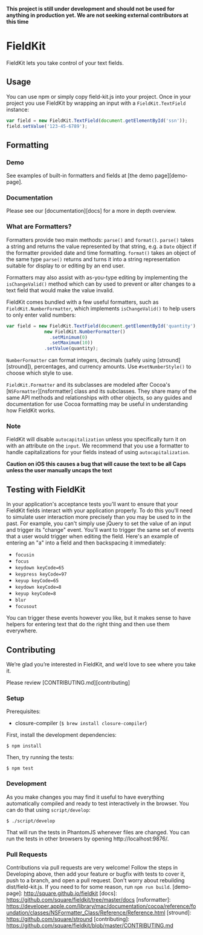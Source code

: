 **This project is still under development and should not be used for anything in production yet. We are not seeking external contributors at this time**

# FieldKit

FieldKit lets you take control of your text fields.

## Usage

You can use npm or simply copy field-kit.js into your project. Once in
your project you use FieldKit by wrapping an input with a
`FieldKit.TextField` instance:

```js
var field = new FieldKit.TextField(document.getElementById('ssn'));
field.setValue('123-45-6789');
```

## Formatting

### Demo

See examples of built-in formatters and fields at [the demo page][demo-page].

### Documentation
Please see our [documentation][docs] for a more in depth overview.

### What are Formatters?

Formatters provide two main methods: `parse()` and `format()`. `parse()` takes
a string and returns the value represented by that string, e.g. a `Date` object
if the formatter provided date and time formatting. `format()` takes an object
of the same type `parse()` returns and turns it into a string representation
suitable for display to or editing by an end user.

Formatters may also assist with as-you-type editing by implementing the
`isChangeValid()` method which can by used to prevent or alter changes to a
text field that would make the value invalid.

FieldKit comes bundled with a few useful formatters, such as
`FieldKit.NumberFormatter`, which implements `isChangeValid()` to help users to
only enter valid numbers:

```js
var field = new FieldKit.TextField(document.getElementById('quantity'),
              new FieldKit.NumberFormatter()
                .setMinimum(0)
                .setMaximum(10))
              .setValue(quantity);
```

`NumberFormatter` can format integers, decimals (safely using
[stround][stround]), percentages, and currency amounts. Use `#setNumberStyle()`
to choose which style to use.

`FieldKit.Formatter` and its subclasses are modeled after Cocoa's
[`NSFormatter`][nsformatter] class and its subclasses. They share many of the
same API methods and relationships with other objects, so any guides and
documentation for use Cocoa formatting may be useful in understanding how
FieldKit works.

### Note

FieldKit will disable `autocapitalization` unless you specifically turn it on
with an attribute on the `input`. We recommend that you use a formatter to handle
capitalizations for your fields instead of using `autocapitalization`.

**Caution on iOS this causes a bug that will cause the text to be all Caps unless
the user manually uncaps the text**

## Testing with FieldKit

In your application's acceptance tests you'll want to ensure that your FieldKit
fields interact with your application properly. To do this you'll need to
simulate user interaction more precisely than you may be used to in the past.
For example, you can't simply use jQuery to set the value of an input and
trigger its "change" event. You'll want to trigger the same set of events that
a user would trigger when editing the field. Here's an example of entering an
"a" into a field and then backspacing it immediately:

* `focusin`
* `focus`
* `keydown keyCode=65`
* `keypress keyCode=97`
* `keyup keyCode=65`
* `keydown keyCode=8`
* `keyup keyCode=8`
* `blur`
* `focusout`

You can trigger these events however you like, but it makes sense to have
helpers for entering text that do the right thing and then use them everywhere.

## Contributing

We’re glad you’re interested in FieldKit, and we’d love to see where you take it.

Please review [CONTRIBUTING.md][contributing]


### Setup

Prerequisites:

* closure-compiler (`$ brew install closure-compiler`)

First, install the development dependencies:

```
$ npm install
```

Then, try running the tests:

```
$ npm test
```

### Development

As you make changes you may find it useful to have everything automatically
compiled and ready to test interactively in the browser. You can do that using
`script/develop`:

```
$ ./script/develop
```

That will run the tests in PhantomJS whenever files are changed. You can run
the tests in other browsers by opening http://localhost:9876/.

### Pull Requests

Contributions via pull requests are very welcome! Follow the steps in
Developing above, then add your feature or bugfix with tests to cover it, push
to a branch, and open a pull request. Don't worry about rebuilding
dist/field-kit.js. If you need to for some reason, run `npm run build`.
[demo-page]: http://square.github.io/fieldkit
[docs]: https://github.com/square/fieldkit/tree/master/docs
[nsformatter]: https://developer.apple.com/library/mac/documentation/cocoa/reference/foundation/classes/NSFormatter_Class/Reference/Reference.html
[stround]: https://github.com/square/stround
[contributing]: https://github.com/square/fieldkit/blob/master/CONTRIBUTING.md
